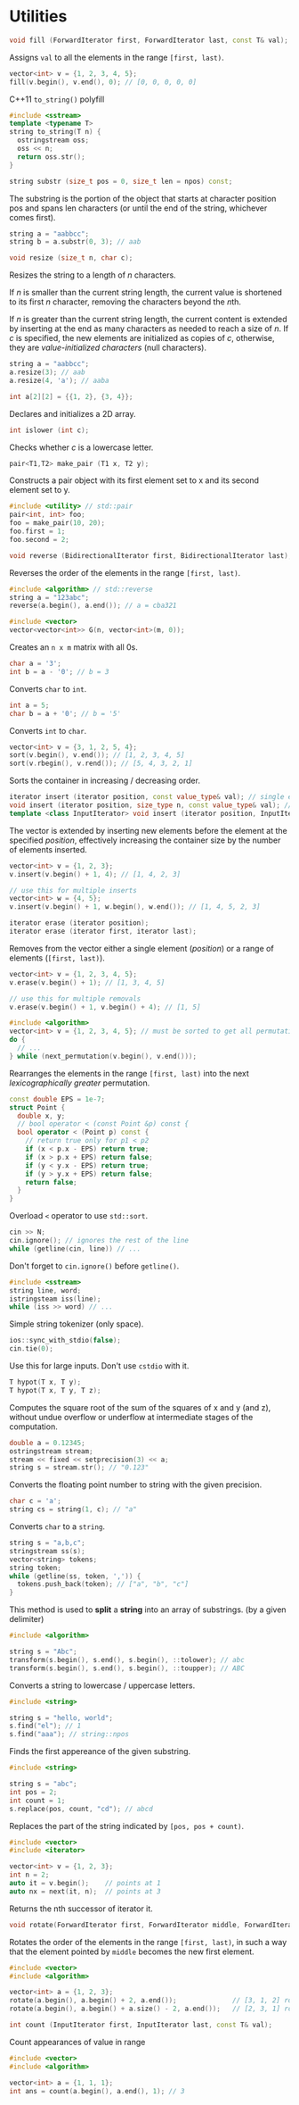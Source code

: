 # Utilities

```c++
void fill (ForwardIterator first, ForwardIterator last, const T& val);
```

Assigns `val` to all the elements in the range `[first, last)`.

```c++
vector<int> v = {1, 2, 3, 4, 5};
fill(v.begin(), v.end(), 0); // [0, 0, 0, 0, 0]
```



C++11 `to_string()` polyfill

```c++
#include <sstream>
template <typename T>
string to_string(T n) {
  ostringstream oss;
  oss << n;
  return oss.str();
}
```



```c++
string substr (size_t pos = 0, size_t len = npos) const;
```

The substring is the portion of the object that starts at character position pos and spans len characters (or until the end of the string, whichever comes first).

```c++
string a = "aabbcc";
string b = a.substr(0, 3); // aab
```



```c++
void resize (size_t n, char c);
```

Resizes the string to a length of *n* characters.

If *n* is smaller than the current string length, the current value is shortened to its first *n* character, removing the characters beyond the *n*th.

If *n* is greater than the current string length, the current content is extended by inserting at the end as many characters as needed to reach a size of *n*. If *c* is specified, the new elements are initialized as copies of *c*, otherwise, they are *value-initialized characters* (null characters).

```c++
string a = "aabbcc";
a.resize(3); // aab
a.resize(4, 'a'); // aaba
```



```c++
int a[2][2] = {{1, 2}, {3, 4}};
```

Declares and initializes a 2D array.



```c++
int islower (int c);
```

Checks whether *c* is a lowercase letter.



```c++
pair<T1,T2> make_pair (T1 x, T2 y);
```

Constructs a pair object with its first element set to x and its second element set to y.

```c++
#include <utility> // std::pair
pair<int, int> foo;
foo = make_pair(10, 20);
foo.first = 1;
foo.second = 2;
```



```c++
void reverse (BidirectionalIterator first, BidirectionalIterator last);
```

Reverses the order of the elements in the range `[first, last)`.

``` c++
#include <algorithm> // std::reverse
string a = "123abc";
reverse(a.begin(), a.end()); // a = cba321
```



```c++
#include <vector>
vector<vector<int>> G(n, vector<int>(m, 0));
```

Creates an `n x m` matrix with all 0s.



```c++
char a = '3';
int b = a - '0'; // b = 3
```

Converts `char` to `int`.



```c++
int a = 5;
char b = a + '0'; // b = '5'
```

Converts `int` to `char`.



```c++
vector<int> v = {3, 1, 2, 5, 4};
sort(v.begin(), v.end()); // [1, 2, 3, 4, 5]
sort(v.rbegin(), v.rend()); // [5, 4, 3, 2, 1]
```

Sorts the container in increasing / decreasing order.



```c++
iterator insert (iterator position, const value_type& val); // single element
void insert (iterator position, size_type n, const value_type& val); // fill
template <class InputIterator> void insert (iterator position, InputIterator first, InputIterator last); // range
```

The vector is extended by inserting new elements before the element at the specified *position*, effectively increasing the container size by the number of elements inserted.

```c++
vector<int> v = {1, 2, 3};
v.insert(v.begin() + 1, 4); // [1, 4, 2, 3]

// use this for multiple inserts
vector<int> w = {4, 5};
v.insert(v.begin() + 1, w.begin(), w.end()); // [1, 4, 5, 2, 3]
```



```c++
iterator erase (iterator position);
iterator erase (iterator first, iterator last);
```

Removes from the vector either a single element (*position*) or a range of elements (`[first, last)`).

```c++
vector<int> v = {1, 2, 3, 4, 5};
v.erase(v.begin() + 1); // [1, 3, 4, 5]

// use this for multiple removals
v.erase(v.begin() + 1, v.begin() + 4); // [1, 5]
```



```c++
#include <algorithm>
vector<int> v = {1, 2, 3, 4, 5}; // must be sorted to get all permutations
do {
  // ...
} while (next_permutation(v.begin(), v.end()));
```

Rearranges the elements in the range `[first, last)` into the next *lexicographically greater* permutation.


```c++
const double EPS = 1e-7;
struct Point {
  double x, y;
  // bool operator < (const Point &p) const {
  bool operator < (Point p) const {
    // return true only for p1 < p2
    if (x < p.x - EPS) return true;
    if (x > p.x + EPS) return false;
    if (y < y.x - EPS) return true;
    if (y > y.x + EPS) return false;
    return false;
  }
}
```

Overload `<` operator to use `std::sort`.



```c++
cin >> N;
cin.ignore(); // ignores the rest of the line
while (getline(cin, line)) // ...
```

Don't forget to `cin.ignore()` before `getline()`.



```c++
#include <sstream>
string line, word;
istringsteam iss(line);
while (iss >> word) // ...
```

Simple string tokenizer (only space).



```c++
ios::sync_with_stdio(false);
cin.tie(0);
```

Use this for large inputs. Don't use `cstdio` with it.



```c++
T hypot(T x, T y);
T hypot(T x, T y, T z);
```

Computes the square root of the sum of the squares of x and y (and z), without undue overflow or underflow at intermediate stages of the computation.



```c++
double a = 0.12345;
ostringstream stream;
stream << fixed << setprecision(3) << a;
string s = stream.str(); // "0.123"
```

Converts the floating point number to string with the given precision.



```c++
char c = 'a';
string cs = string(1, c); // "a"
```

Converts `char` to a `string`.



```c++
string s = "a,b,c";
stringstream ss(s);
vector<string> tokens;
string token;
while (getline(ss, token, ',')) {
  tokens.push_back(token); // ["a", "b", "c"]
}
```

This method is used to **split** a **string** into an array of substrings. (by a given delimiter)


```c++
#include <algorithm>

string s = "Abc";
transform(s.begin(), s.end(), s.begin(), ::tolower); // abc
transform(s.begin(), s.end(), s.begin(), ::toupper); // ABC
```

Converts a string to lowercase / uppercase letters.

```c++
#include <string>

string s = "hello, world";
s.find("el"); // 1
s.find("aaa"); // string::npos
```

Finds the first appereance of the given substring.

```c++
#include <string>

string s = "abc";
int pos = 2;
int count = 1;
s.replace(pos, count, "cd"); // abcd
```

Replaces the part of the string indicated by `[pos, pos + count)`.

```c++
#include <vector>
#include <iterator>

vector<int> v = {1, 2, 3};
int n = 2;
auto it = v.begin();    // points at 1
auto nx = next(it, n);  // points at 3
```
Returns the nth successor of iterator it.


```c++
void rotate(ForwardIterator first, ForwardIterator middle, ForwardIterator last)
```
Rotates the order of the elements in the range `[first, last)`, in such a way that the element pointed by `middle` becomes the new first element.

```c++
#include <vector>
#include <algorithm>

vector<int> a = {1, 2, 3};
rotate(a.begin(), a.begin() + 2, a.end());              // [3, 1, 2] rotate left 2 times
rotate(a.begin(), a.begin() + a.size() - 2, a.end());   // [2, 3, 1] rotate right 2 times
```

```c++
int count (InputIterator first, InputIterator last, const T& val);
```
Count appearances of value in range

```c++
#include <vector>
#include <algorithm>

vector<int> a = {1, 1, 1};
int ans = count(a.begin(), a.end(), 1); // 3
```
